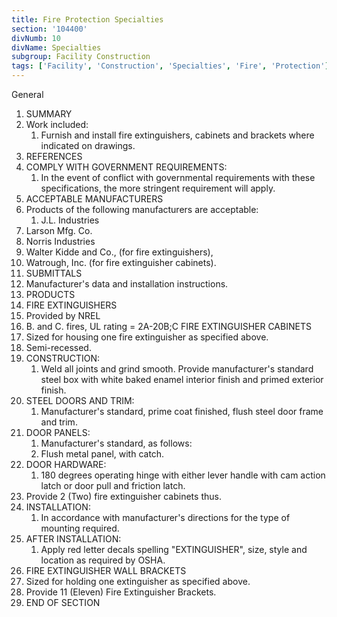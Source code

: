 ```yaml
---
title: Fire Protection Specialties
section: '104400'
divNumb: 10
divName: Specialties
subgroup: Facility Construction
tags: ['Facility', 'Construction', 'Specialties', 'Fire', 'Protection']
---
```



General
   1. SUMMARY
   1. Work included:
      1. Furnish and install fire extinguishers, cabinets and brackets where indicated on drawings.
   1. REFERENCES
   1. COMPLY WITH GOVERNMENT REQUIREMENTS:
      1. In the event of conflict with governmental requirements with these specifications, the more stringent requirement will apply.
   1. ACCEPTABLE MANUFACTURERS
   1. Products of the following manufacturers are acceptable:
      1. J.L. Industries
   1. Larson Mfg. Co.
   1. Norris Industries
   1. Walter Kidde and Co., (for fire extinguishers),
   1. Watrough, Inc. (for fire extinguisher cabinets).
   1. SUBMITTALS
   1. Manufacturer's data and installation instructions.
   1. PRODUCTS
   1. FIRE EXTINGUISHERS
   1. Provided by NREL
   1. B. and C. fires, UL rating = 2A-20B;C
FIRE EXTINGUISHER CABINETS
   1. Sized for housing one fire extinguisher as specified above.
   1. Semi-recessed.
   1. CONSTRUCTION:
      1. Weld all joints and grind smooth. Provide manufacturer's standard steel box with white baked enamel interior finish and primed exterior finish.
   1. STEEL DOORS AND TRIM:
      1. Manufacturer's standard, prime coat finished, flush steel door frame and trim.
   1. DOOR PANELS:
      1. Manufacturer's standard, as follows:
      1. Flush metal panel, with catch.
   1. DOOR HARDWARE:
      1. 180 degrees operating hinge with either lever handle with cam action latch or door pull and friction latch.
   1. Provide 2 (Two) fire extinguisher cabinets thus.
   1. INSTALLATION:
      1. In accordance with manufacturer's directions for the type of mounting required.
   1. AFTER INSTALLATION:
      1. Apply red letter decals spelling "EXTINGUISHER", size, style and location as required by OSHA.
   1. FIRE EXTINGUISHER WALL BRACKETS
   1. Sized for holding one extinguisher as specified above.
   1. Provide 11 (Eleven) Fire Extinguisher Brackets.
1. END OF SECTION

